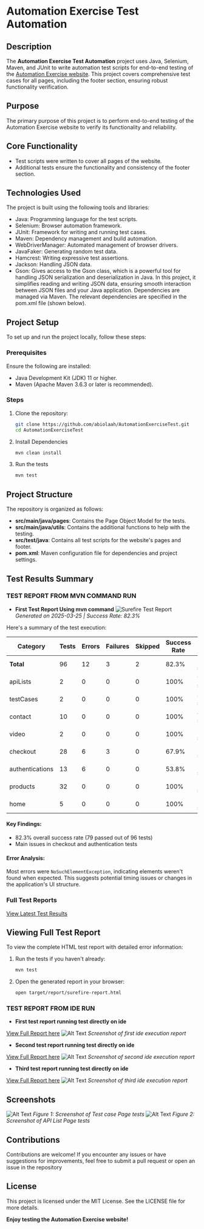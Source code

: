 # Automation Exercise Test Automation

## Description
The **Automation Exercise Test Automation** project uses Java, Selenium, Maven, and JUnit to write automation test scripts for end-to-end testing of the [Automation Exercise website](https://automationexercise.com/). This project covers comprehensive test cases for all pages, including the footer section, ensuring robust functionality verification.

## Purpose
The primary purpose of this project is to perform end-to-end testing of the Automation Exercise website to verify its functionality and reliability.

## Core Functionality
- Test scripts were written to cover all pages of the website. 
- Additional tests ensure the functionality and consistency of the footer section.

## Technologies Used
The project is built using the following tools and libraries:
- Java: Programming language for the test scripts. 
- Selenium: Browser automation framework. 
- JUnit: Framework for writing and running test cases. 
- Maven: Dependency management and build automation. 
- WebDriverManager: Automated management of browser drivers. 
- JavaFaker: Generating random test data. 
- Hamcrest: Writing expressive test assertions. 
- Jackson: Handling JSON data. 
- Gson: Gives access to the Gson class, which is a powerful tool for handling JSON serialization and deserialization in Java. In this project, it simplifies reading and writing JSON data, ensuring smooth interaction between JSON files and your Java application.
Dependencies are managed via Maven. The relevant dependencies are specified in the pom.xml file (shown below).

## Project Setup
To set up and run the project locally, follow these steps:

### Prerequisites
Ensure the following are installed:
- Java Development Kit (JDK) 11 or higher.
- Maven (Apache Maven 3.6.3 or later is recommended).

### Steps
1. Clone the repository:
   ```bash
   git clone https://github.com/abiolaah/AutomationExerciseTest.git
   cd AutomationExerciseTest
2. Install Dependencies
    ```bash
   mvn clean install
3. Run the tests
   ```bash
   mvn test

## Project Structure
The repository is organized as follows:
- **src/main/java/pages**: Contains the Page Object Model for the tests.
- **src/main/java/utils**: Contains the additional functions to help with the testing.
- **src/test/java**: Contains all test scripts for the website's pages and footer.
- **pom.xml**: Maven configuration file for dependencies and project settings.

## Test Results Summary
### TEST REPORT FROM MVN COMMAND RUN
- **First Test Report Using mvn command**
![Surefire Test Report](src/main/resources/screenshots/surefire-report-1.png)
*Generated on 2025-03-25 | Success Rate: 82.3%*

Here's a summary of the test execution:

| Category         | Tests | Errors | Failures | Skipped | Success Rate | Time     |
|------------------|-------|--------|----------|---------|--------------|----------|
| **Total**        | 96    | 12     | 3        | 2       | 82.3%        | 766.0 s  |
| apiLists         | 2     | 0      | 0        | 0       | 100%         | 9.134 s  |
| testCases        | 2     | 0      | 0        | 0       | 100%         | 8.324 s  |
| contact          | 10    | 0      | 0        | 0       | 100%         | 47.98 s  |
| video            | 2     | 0      | 0        | 0       | 100%         | 7.991 s  |
| checkout         | 28    | 6      | 3        | 0       | 67.9%        | 390.8 s  |
| authentications  | 13    | 6      | 0        | 0       | 53.8%        | 73.24 s  |
| products         | 32    | 0      | 0        | 0       | 100%         | 213.0 s  |
| home             | 5     | 0      | 0        | 0       | 100%         | 15.45 s  |

#### Key Findings:
- 82.3% overall success rate (79 passed out of 96 tests)
- Main issues in checkout and authentication tests

#### Error Analysis:
Most errors were `NoSuchElementException`, indicating elements weren't found when expected. This suggests potential timing issues or changes in the application's UI structure.

### Full Test Reports
[View Latest Test Results](https://abiolaah.github.io/AutomationExerciseTest/)

## Viewing Full Test Report
To view the complete HTML test report with detailed error information:

1. Run the tests if you haven't already:
   ```bash
   mvn test
2. Open the generated report in your browser:
      ```bash
      open target/report/surefire-report.html
### TEST REPORT FROM IDE RUN
- **First test report running test directly on ide**

[View Full Report here](https://abiolaah.github.io/AutomationExerciseTest/ide-report/first-report.html)
![Alt Text](src/main/resources/screenshots/ide_run-1.png)
*Screenshot of first ide execution report*

- **Second test report running test directly on ide**

[View Full Report here](https://abiolaah.github.io/AutomationExerciseTest/ide-report/second-report.html)
![Alt Text](src/main/resources/screenshots/ide_run-2.png)
*Screenshot of second ide execution report*

- **Third test report running test directly on ide**

[View Full Report here](https://abiolaah.github.io/AutomationExerciseTest/ide-report/third-report.html)
![Alt Text](src/main/resources/screenshots/ide_run-3.png)
*Screenshot of third ide execution report*


## Screenshots
![Alt Text](src/main/resources/screenshot/Confirm%20All%20Test%20Case%20Title_20250324_201808.png)
*Figure 1: Screenshot of Test case Page tests*
![Alt Text](src/main/resources/screenshot/Confirm%20API%20List%20Page%20Header%20Text_20250324_201803.png)
*Figure 2: Screenshot of API List Page tests*

## Contributions
Contributions are welcome! If you encounter any issues or have suggestions for improvements, feel free to submit a pull request or open an issue in the repository

## License
This project is licensed under the MIT License. See the LICENSE file for more details.


**Enjoy testing the Automation Exercise website!**